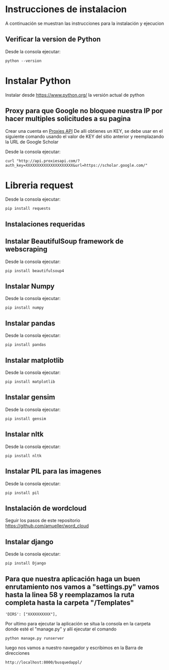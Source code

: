 # Instrucciones de instalacion

A continuación se muestran las instrucciones para la instalación y ejecucion

## Verificar la version de Python

Desde la consola ejecutar:
```
python --version
```

# Instalar Python
Instalar desde https://www.python.org/ la versión actual de python



## Proxy para que Google no bloquee nuestra IP por hacer multiples solicitudes a su pagina
Crear una cuenta en [Proxies API](https://app.proxiesapi.com/index.php)
De alli obtienes un KEY, se debe usar en el siguiente comando usando el valor de KEY del sitio anterior y reemplazando la URL de Google Scholar

Desde la consola ejecutar:
```
curl "http://api.proxiesapi.com/?auth_key=XXXXXXXXXXXXXXXXXXXXX&url=https://scholar.google.com/"
```

# Libreria request
Desde la consola ejecutar:
```
pip install requests
```

## Instalaciones requeridas

## Instalar BeautifulSoup framework de webscraping 
Desde la consola ejecutar:
```
pip install beautifulsoup4
```

## Instalar Numpy
Desde la consola ejecutar:
```
pip install numpy
```

## Instalar pandas
Desde la consola ejecutar:
```
pip install pandas
```

## Instalar matplotlib
Desde la consola ejecutar:
```
pip install matplotlib
```

## Instalar gensim
Desde la consola ejecutar:
```
pip install gensim
```

## Instalar nltk
Desde la consola ejecutar:
```
pip install nltk
```

## Instalar PIL para las imagenes
Desde la consola ejecutar:
```
pip install pil
```

## Instalación de wordcloud
Seguir los pasos de este repositorio https://github.com/amueller/word_cloud

## Instalar django
Desde la consola ejecutar:
```
pip install Django
```

## Para que nuestra aplicación haga un buen enrutamiento nos vamos a "settings.py" vamos hasta la linea 58 y reemplazamos la ruta completa hasta la carpeta "/Templates"
```
'DIRS': ["XXXXXXXXXX"],
```


Por ultimo para ejecutar la aplicación se situa la consola en la carpeta donde esté el "manage.py" y allí ejecutar el comando 
```
python manage.py runserver
```
luego nos vamos a nuestro navegador y escribimos en la Barra de direcciones 
```
http://localhost:8000/busquedappl/
```
